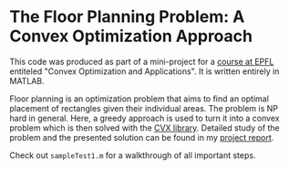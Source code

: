 # The Floor Planning Problem: A Convex Optimization Approach

This code was produced as part of a mini-project for a [course at EPFL](http://edu.epfl.ch/coursebook/en/convex-optimization-and-applications-CS-454) entiteled "Convex Optimization and Applications". It is written entirely in MATLAB.

Floor planning is an optimization problem that aims to find an optimal placement of rectangles given their individual areas. The problem is NP hard in general. Here, a greedy approach is used to turn it into a convex problem which is then solved with the [CVX library](http://cvxr.com/cvx/). Detailed study of the problem and the presented solution can be found in my [project report](https://github.com/bojan-karlas/floor-planning/blob/master/report/Bojan-Karlas-Floor-Planning-Report.pdf).

Check out `sampleTest1.m` for a walkthrough of all important steps.
